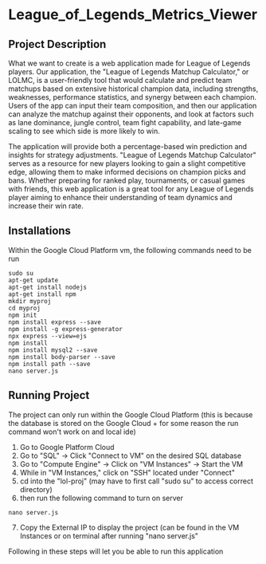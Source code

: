 # League_of_Legends_Metrics_Viewer

## Project Description

What we want to create is a web application made for League of Legends players. Our application, the "League of Legends Matchup Calculator," or LOLMC, is a user-friendly tool that would calculate and predict team matchups based on extensive historical champion data, including strengths, weaknesses, performance statistics, and synergy between each champion. Users of the app can input their team composition, and then our application can analyze the matchup against their opponents, and look at factors such as lane dominance, jungle control, team fight capability, and late-game scaling to see which side is more likely to win.

The application will provide both a percentage-based win prediction and insights for strategy adjustments. "League of Legends Matchup Calculator" serves as a resource for new players looking to gain a slight competitive edge, allowing them to make informed decisions on champion picks and bans. Whether preparing for ranked play, tournaments, or casual games with friends, this web application is a great tool for any League of Legends player aiming to enhance their understanding of team dynamics and increase their win rate.

## Installations

Within the Google Cloud Platform vm, the following commands need to be run

```
sudo su
apt-get update
apt-get install nodejs
apt-get install npm
mkdir myproj
cd myproj
npm init
npm install express --save
npm install -g express-generator
npx express --view=ejs
npm install
npm install mysql2 --save
npm install body-parser --save
npm install path --save
nano server.js
```


## Running Project

The project can only run within the Google Cloud Platform (this is because the database is stored on the Google Cloud + for some reason the run command won't work on and local ide)

1) Go to Google Platform Cloud
2) Go to "SQL" -> Click "Connect to VM" on the desired SQL database
3) Go to "Compute Engine" -> Click on "VM Instances" -> Start the VM
4) While in "VM Instances," click on "SSH" located under "Connect" 
5) cd into the "lol-proj" (may have to first call "sudo su" to access correct directory)
6) then run the following command to turn on server

```
nano server.js
```

7) Copy the External IP to display the project (can be found in the VM Instances or on terminal after running "nano server.js"

Following in these steps will let you be able to run this application

